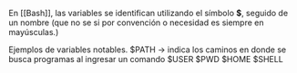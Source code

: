 En [[Bash]], las variables se identifican utilizando el símbolo **$**, seguido de un nombre (que no se si por convención o necesidad es siempre en mayúsculas.)

Ejemplos de variables notables.
$PATH -> indica los caminos en donde se busca programas al ingresar un comando
$USER
$PWD
$HOME
$SHELL